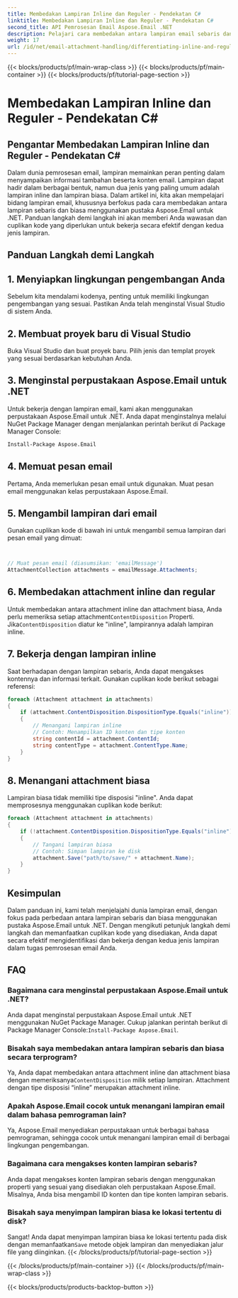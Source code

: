 ```yaml
---
title: Membedakan Lampiran Inline dan Reguler - Pendekatan C#
linktitle: Membedakan Lampiran Inline dan Reguler - Pendekatan C#
second_title: API Pemrosesan Email Aspose.Email .NET
description: Pelajari cara membedakan antara lampiran email sebaris dan biasa menggunakan Aspose.Email untuk .NET. Panduan komprehensif dengan contoh kode.
weight: 17
url: /id/net/email-attachment-handling/differentiating-inline-and-regular-attachments-csharp-approach/
---
```


{{< blocks/products/pf/main-wrap-class >}}
{{< blocks/products/pf/main-container >}}
{{< blocks/products/pf/tutorial-page-section >}}

# Membedakan Lampiran Inline dan Reguler - Pendekatan C#


## Pengantar Membedakan Lampiran Inline dan Reguler - Pendekatan C#

Dalam dunia pemrosesan email, lampiran memainkan peran penting dalam menyampaikan informasi tambahan beserta konten email. Lampiran dapat hadir dalam berbagai bentuk, namun dua jenis yang paling umum adalah lampiran inline dan lampiran biasa. Dalam artikel ini, kita akan mempelajari bidang lampiran email, khususnya berfokus pada cara membedakan antara lampiran sebaris dan biasa menggunakan pustaka Aspose.Email untuk .NET. Panduan langkah demi langkah ini akan memberi Anda wawasan dan cuplikan kode yang diperlukan untuk bekerja secara efektif dengan kedua jenis lampiran.

## Panduan Langkah demi Langkah

## 1. Menyiapkan lingkungan pengembangan Anda

Sebelum kita mendalami kodenya, penting untuk memiliki lingkungan pengembangan yang sesuai. Pastikan Anda telah menginstal Visual Studio di sistem Anda.

## 2. Membuat proyek baru di Visual Studio

Buka Visual Studio dan buat proyek baru. Pilih jenis dan templat proyek yang sesuai berdasarkan kebutuhan Anda.

## 3. Menginstal perpustakaan Aspose.Email untuk .NET

Untuk bekerja dengan lampiran email, kami akan menggunakan perpustakaan Aspose.Email untuk .NET. Anda dapat menginstalnya melalui NuGet Package Manager dengan menjalankan perintah berikut di Package Manager Console:

```bash
Install-Package Aspose.Email
```

## 4. Memuat pesan email

Pertama, Anda memerlukan pesan email untuk digunakan. Muat pesan email menggunakan kelas perpustakaan Aspose.Email.

## 5. Mengambil lampiran dari email

Gunakan cuplikan kode di bawah ini untuk mengambil semua lampiran dari pesan email yang dimuat:

```csharp


// Muat pesan email (diasumsikan: 'emailMessage')
AttachmentCollection attachments = emailMessage.Attachments;
```

## 6. Membedakan attachment inline dan regular

Untuk membedakan antara attachment inline dan attachment biasa, Anda perlu memeriksa setiap attachment`ContentDisposition` Properti. Jika`ContentDisposition` diatur ke "inline", lampirannya adalah lampiran inline.

## 7. Bekerja dengan lampiran inline

Saat berhadapan dengan lampiran sebaris, Anda dapat mengakses kontennya dan informasi terkait. Gunakan cuplikan kode berikut sebagai referensi:

```csharp
foreach (Attachment attachment in attachments)
{
    if (attachment.ContentDisposition.DispositionType.Equals("inline"))
    {
        // Menangani lampiran inline
        // Contoh: Menampilkan ID konten dan tipe konten
        string contentId = attachment.ContentId;
        string contentType = attachment.ContentType.Name;
    }
}
```

## 8. Menangani attachment biasa

Lampiran biasa tidak memiliki tipe disposisi "inline". Anda dapat memprosesnya menggunakan cuplikan kode berikut:

```csharp
foreach (Attachment attachment in attachments)
{
    if (!attachment.ContentDisposition.DispositionType.Equals("inline"))
    {
        // Tangani lampiran biasa
        // Contoh: Simpan lampiran ke disk
        attachment.Save("path/to/save/" + attachment.Name);
    }
}
```

## Kesimpulan

Dalam panduan ini, kami telah menjelajahi dunia lampiran email, dengan fokus pada perbedaan antara lampiran sebaris dan biasa menggunakan pustaka Aspose.Email untuk .NET. Dengan mengikuti petunjuk langkah demi langkah dan memanfaatkan cuplikan kode yang disediakan, Anda dapat secara efektif mengidentifikasi dan bekerja dengan kedua jenis lampiran dalam tugas pemrosesan email Anda.

## FAQ

### Bagaimana cara menginstal perpustakaan Aspose.Email untuk .NET?

 Anda dapat menginstal perpustakaan Aspose.Email untuk .NET menggunakan NuGet Package Manager. Cukup jalankan perintah berikut di Package Manager Console:`Install-Package Aspose.Email`.

### Bisakah saya membedakan antara lampiran sebaris dan biasa secara terprogram?

 Ya, Anda dapat membedakan antara attachment inline dan attachment biasa dengan memeriksanya`ContentDisposition` milik setiap lampiran. Attachment dengan tipe disposisi “inline” merupakan attachment inline.

### Apakah Aspose.Email cocok untuk menangani lampiran email dalam bahasa pemrograman lain?

Ya, Aspose.Email menyediakan perpustakaan untuk berbagai bahasa pemrograman, sehingga cocok untuk menangani lampiran email di berbagai lingkungan pengembangan.

### Bagaimana cara mengakses konten lampiran sebaris?

Anda dapat mengakses konten lampiran sebaris dengan menggunakan properti yang sesuai yang disediakan oleh perpustakaan Aspose.Email. Misalnya, Anda bisa mengambil ID konten dan tipe konten lampiran sebaris.

### Bisakah saya menyimpan lampiran biasa ke lokasi tertentu di disk?

 Sangat! Anda dapat menyimpan lampiran biasa ke lokasi tertentu pada disk dengan memanfaatkan`Save` metode objek lampiran dan menyediakan jalur file yang diinginkan.
{{< /blocks/products/pf/tutorial-page-section >}}

{{< /blocks/products/pf/main-container >}}
{{< /blocks/products/pf/main-wrap-class >}}

{{< blocks/products/products-backtop-button >}}
